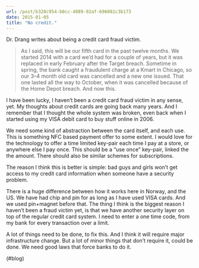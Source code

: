```yaml
---
url: /post/b328c954-b0cc-4089-92af-696081c3b173
date: 2015-01-05
title: "No credit."
---
```


Dr. Drang writes about being a credit card fraud victim.



> As I said, this will be our fifth card in the past twelve months. We started 2014 with a card we’d had for a couple of years, but it was replaced in early February after the Target breach. Sometime in spring, the bank caught a fraudulent charge at a Kmart in Chicago, so our 3–4 month old card was cancelled and a new one issued. That one lasted all the way to October, when it was cancelled because of the Home Depot breach. And now this. 



I have been lucky, I haven&#8217;t been a credit card fraud victim in any sense, yet. My thoughts about credit cards are going back many years. And I remember that I thought the whole system was broken, even back when I started using my VISA debit card to buy stuff online in 2006.



We need some kind of abstraction between the card itself, and each use. This is something NFC based payment offer to some extent. I would love for the technology to offer a time limited key-pair each time I pay at a store, or anywhere else I pay once. This should be a &#8220;use once&#8221; key-pair, linked the the amount. There should also be similar schemes for subscriptions.



The reason I think this is better is simple: bad guys and girls won&#8217;t get access to my credit card information when someone have a security problem.



There is a huge difference between how it works here in Norway, and the US. We have had chip and pin for as long as I have used VISA cards. And we used pin+magnet before that. The thing I think is the biggest reason I haven&#8217;t been a fraud victim yet, is that we have another security layer on top of the regular credit card system. I need to enter a one time code, from my bank for every transaction over a limit.



A lot of things need to be done, to fix this. And I think it will require major infrastructure change. But a lot of minor things that don&#8217;t require it, could be done. We need good laws that force banks to do it.



(#blog)